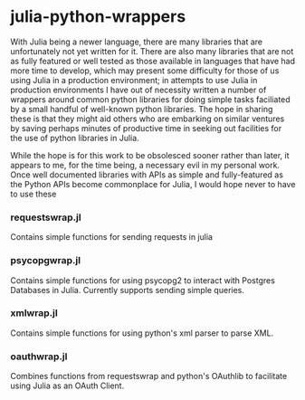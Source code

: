 julia-python-wrappers
=====================

With Julia being a newer language, there are many libraries that are unfortunately not yet written for it. There are also many libraries that are not as fully featured or well tested as those available in languages that have had more time to develop, which may present some difficulty for those of us using Julia in a production environment; in attempts to use Julia in production environments I have out of necessity written a number of wrappers around common python libraries for doing simple tasks faciliated by a small handful of well-known python libraries. The hope in sharing these is that they might aid others who are embarking on similar ventures by saving perhaps minutes of productive time in seeking out facilities for the use of python libraries in Julia.

While the hope is for this work to be obsolesced sooner rather than later, it appears to me, for the time being, a necessary evil in my personal work. Once well documented libraries with APIs as simple and fully-featured as the Python APIs become commonplace for Julia, I would hope never to have to use these 

### requestswrap.jl
Contains simple functions for sending requests in julia

### psycopgwrap.jl
Contains simple functions for using psycopg2 to interact with Postgres Databases in Julia. Currently supports sending simple queries.

### xmlwrap.jl
Contains simple functions for using python's xml parser to parse XML.

### oauthwrap.jl
Combines functions from requestswrap and python's OAuthlib to facilitate using Julia as an OAuth Client.  
